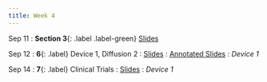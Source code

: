```yaml
---
title: Week 4
---
```


Sep 11
: **Section 3**{: .label .label-green}
[Slides](#)

Sep 12
: **6**{: .label} Device 1, Diffusion 2
  : [Slides](https://bcourses.berkeley.edu/courses/1526813/files/folder/Lectures?preview=86817539)
  : [Annotated Slides](https://bcourses.berkeley.edu/courses/1526813/files/folder/Lectures?preview=86883327)
: _Device 1_

Sep 14
: **7**{: .label} Clinical Trials
  : [Slides](https://bcourses.berkeley.edu/courses/1526813/files/folder/Lectures?preview=86841364)
: _Device 1_
